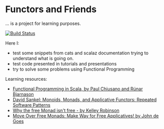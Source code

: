 
# Functors and Friends
... is a project for learning purposes.

[![Build Status](https://travis-ci.org/pawelpanasewicz/FunctorsAndFriends.svg?branch=master)](https://travis-ci.org/pawelpanasewicz/FunctorsAndFriends)

Here I:
- test some snippets from cats and scalaz documentation trying to understand what is going on.
- test code presented in tutorials and presentations
- try to solve some problems using Functional Programming 


Learning resources:
- [Functional Programming in Scala, by Paul Chiusano and Rúnar Bjarnason](https://www.manning.com/books/functional-programming-in-scala)
- [David Sankel: Monoids, Monads, and Applicative Functors: Repeated Software Patterns](https://www.youtube.com/watch?v=DiisKQAkGM4)
- [Why the free Monad isn't free - by Kelley Robinson](https://www.youtube.com/watch?v=U0lK0hnbc4U)
- [Move Over Free Monads: Make Way for Free Applicatives! by John de Goes](https://www.youtube.com/watch?v=H28QqxO7Ihc)
